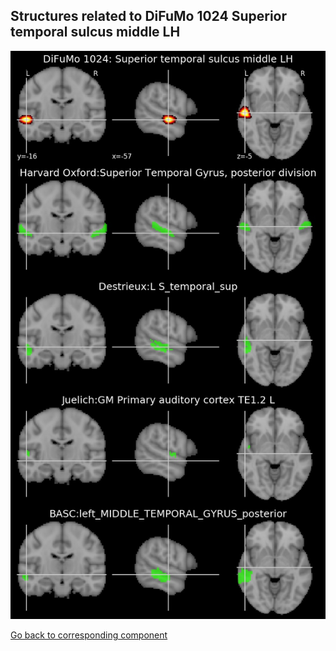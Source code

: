 


## Structures related to DiFuMo 1024 Superior temporal sulcus middle LH

![388](388.jpg "Structures related to DiFuMo 1024 Superior temporal sulcus middle LH")

[Go back to corresponding component](https://parietal-inria.github.io/DiFuMo/1024/html/388.html)